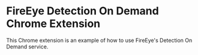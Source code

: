 # FireEye Detection On Demand Chrome Extension
This Chrome extension is an example of how to use FireEye's Detection On Demand service.